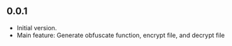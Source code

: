 ## 0.0.1

- Initial version.
- Main feature: Generate obfuscate function, encrypt file, and decrypt file
